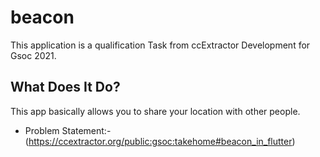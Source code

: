 # beacon

This application is a qualification Task from ccExtractor Development for Gsoc 2021.

## What Does It Do?

This app basically allows you to share your location with other people.

- Problem Statement:-(https://ccextractor.org/public:gsoc:takehome#beacon_in_flutter)

